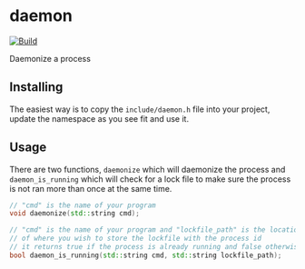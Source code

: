 # daemon
[![Build](https://github.com/jonathantorres/daemon/actions/workflows/build.yml/badge.svg)](https://github.com/jonathantorres/daemon/actions/workflows/build.yml)

Daemonize a process

## Installing
The easiest way is to copy the `include/daemon.h` file into your project, update the namespace as you see fit and use it.

## Usage
There are two functions, `daemonize` which will daemonize the process and `daemon_is_running` which will check for a lock file to make sure the process is not ran more than once at the same time.

```cpp
// "cmd" is the name of your program
void daemonize(std::string cmd);

// "cmd" is the name of your program and "lockfile_path" is the location
// of where you wish to store the lockfile with the process id
// it returns true if the process is already running and false otherwise
bool daemon_is_running(std::string cmd, std::string lockfile_path);
```


